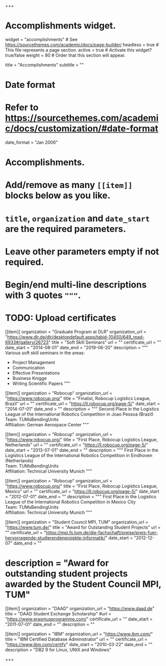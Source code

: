 +++
# Accomplishments widget.
widget = "accomplishments"  # See https://sourcethemes.com/academic/docs/page-builder/
headless = true  # This file represents a page section.
active = true  # Activate this widget? true/false
weight = 80  # Order that this section will appear.

title = "Accomplish&shy;ments"
subtitle = ""

# Date format
#   Refer to https://sourcethemes.com/academic/docs/customization/#date-format
date_format = "Jan 2006"

# Accomplishments.
#   Add/remove as many `[[item]]` blocks below as you like.
#   `title`, `organization` and `date_start` are the required parameters.
#   Leave other parameters empty if not required.
#   Begin/end multi-line descriptions with 3 quotes `"""`.

# TODO: Upload certificates

[[item]]
  organization = "Graduate Program at DLR"
  organization_url = "https://www.dlr.de/dlr/desktopdefault.aspx/tabid-10450/649_read-6933#/gallery/26723"
  title = "Soft Skill Seminars"
  url = ""
  certificate_url = ""
  date_start = "2014-08-01"
  date_end = "2019-06-20"
  description = """
  Various soft skill seminars in the areas:
  
  * Project Management
  * Communication
  * Effective Presentations
  * Business Knigge
  * Writing Scientific Papers
  """

[[item]]
  organization = "Robocup"
  organization_url = "https://www.robocup.org/"
  title = "Finalist, Robocup Logistics League, Brazil"
  url = ""
  certificate_url = "https://ll.robocup.org/page-5/"
  date_start = "2014-07-01"
  date_end = ""
  description = """
  Second Place in the Logistics League of the International Robotics Competition in Joao Pessoa (Brazil)
  <br>
  Team: TUMsBendingUnits
  <br>
  Affiliation: German Aerospace Center
  """

[[item]]
  organization = "Robocup"
  organization_url = "https://www.robocup.org/"
  title = "First Place, Robocup Logistics League, Netherlands"
  url = ""
  certificate_url = "https://ll.robocup.org/page-5/"
  date_start = "2013-07-01"
  date_end = ""
  description = """
  First Place in the Logistics League of the International Robotics Competition in Eindhoven (Netherlands)
  <br>
  Team: TUMsBendingUnits
  <br>
  Affiliation: Technical University Munich
  """

[[item]]
  organization = "Robocup"
  organization_url = "https://www.robocup.org/"
  title = "First Place, Robocup Logistics League, Mexico"
  url = ""
  certificate_url = "https://ll.robocup.org/page-5/"
  date_start = "2012-07-01"
  date_end = ""
  description = """
  First Place in the Logistics League of the International Robotics Competition in Mexico City
  <br>
  Team: TUMsBendingUnits
  <br>
  Affiliation: Technical University Munich
  """

[[item]]
  organization = "Student Council MPI, TUM"
  organization_url = "https://www.tum.de/"
  title = "Award for Outstanding Student Projects"
  url = ""
  certificate_url = "https://mpi.fs.tum.de/die-fachschaft/preise/preis-fuer-hervorragende-studierendenprojekte-informatik/"
  date_start = "2012-12-07"
  date_end = ""
  # description = "Award for outstanding student projects awarded by the Student Council MPI, TUM"

[[item]]
  organization = "DAAD"
  organization_url = "https://www.daad.de"
  title = "DAAD Student Exchange Scholarship"
  #url = "https://www.erasmusprogramme.com/"
  certificate_url = ""
  date_start = "2011-07-01"
  date_end = ""
  description = ""

[[item]]
  organization = "IBM"
  organization_url = "https://www.ibm.com/"
  title = "IBM Certified Database Administrator"
  url = ""
  certificate_url = "https://www.ibm.com/certify"
  date_start = "2010-03-22"
  date_end = ""
  description = "DB2 9 for Linux, UNIX and Windows"

+++
